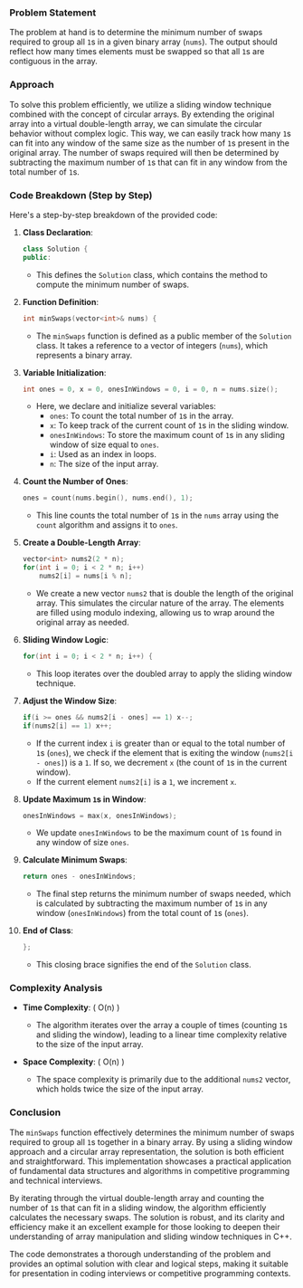 ### Problem Statement

The problem at hand is to determine the minimum number of swaps required to group all `1`s in a given binary array (`nums`). The output should reflect how many times elements must be swapped so that all `1`s are contiguous in the array. 

### Approach

To solve this problem efficiently, we utilize a sliding window technique combined with the concept of circular arrays. By extending the original array into a virtual double-length array, we can simulate the circular behavior without complex logic. This way, we can easily track how many `1`s can fit into any window of the same size as the number of `1`s present in the original array. The number of swaps required will then be determined by subtracting the maximum number of `1`s that can fit in any window from the total number of `1`s.

### Code Breakdown (Step by Step)

Here's a step-by-step breakdown of the provided code:

1. **Class Declaration**:
   ```cpp
   class Solution {
   public:
   ```
   - This defines the `Solution` class, which contains the method to compute the minimum number of swaps.

2. **Function Definition**:
   ```cpp
   int minSwaps(vector<int>& nums) {
   ```
   - The `minSwaps` function is defined as a public member of the `Solution` class. It takes a reference to a vector of integers (`nums`), which represents a binary array.

3. **Variable Initialization**:
   ```cpp
   int ones = 0, x = 0, onesInWindows = 0, i = 0, n = nums.size();
   ```
   - Here, we declare and initialize several variables:
     - `ones`: To count the total number of `1`s in the array.
     - `x`: To keep track of the current count of `1`s in the sliding window.
     - `onesInWindows`: To store the maximum count of `1`s in any sliding window of size equal to `ones`.
     - `i`: Used as an index in loops.
     - `n`: The size of the input array.

4. **Count the Number of Ones**:
   ```cpp
   ones = count(nums.begin(), nums.end(), 1);
   ```
   - This line counts the total number of `1`s in the `nums` array using the `count` algorithm and assigns it to `ones`.

5. **Create a Double-Length Array**:
   ```cpp
   vector<int> nums2(2 * n);
   for(int i = 0; i < 2 * n; i++)
       nums2[i] = nums[i % n];
   ```
   - We create a new vector `nums2` that is double the length of the original array. This simulates the circular nature of the array. The elements are filled using modulo indexing, allowing us to wrap around the original array as needed.

6. **Sliding Window Logic**:
   ```cpp
   for(int i = 0; i < 2 * n; i++) {
   ```
   - This loop iterates over the doubled array to apply the sliding window technique.

7. **Adjust the Window Size**:
   ```cpp
   if(i >= ones && nums2[i - ones] == 1) x--;
   if(nums2[i] == 1) x++;
   ```
   - If the current index `i` is greater than or equal to the total number of `1`s (`ones`), we check if the element that is exiting the window (`nums2[i - ones]`) is a `1`. If so, we decrement `x` (the count of `1`s in the current window).
   - If the current element `nums2[i]` is a `1`, we increment `x`.

8. **Update Maximum `1`s in Window**:
   ```cpp
   onesInWindows = max(x, onesInWindows);
   ```
   - We update `onesInWindows` to be the maximum count of `1`s found in any window of size `ones`.

9. **Calculate Minimum Swaps**:
   ```cpp
   return ones - onesInWindows;
   ```
   - The final step returns the minimum number of swaps needed, which is calculated by subtracting the maximum number of `1`s in any window (`onesInWindows`) from the total count of `1`s (`ones`).

10. **End of Class**:
    ```cpp
    };
    ```
    - This closing brace signifies the end of the `Solution` class.

### Complexity Analysis

- **Time Complexity**: \( O(n) \)
  - The algorithm iterates over the array a couple of times (counting `1`s and sliding the window), leading to a linear time complexity relative to the size of the input array.

- **Space Complexity**: \( O(n) \)
  - The space complexity is primarily due to the additional `nums2` vector, which holds twice the size of the input array.

### Conclusion

The `minSwaps` function effectively determines the minimum number of swaps required to group all `1`s together in a binary array. By using a sliding window approach and a circular array representation, the solution is both efficient and straightforward. This implementation showcases a practical application of fundamental data structures and algorithms in competitive programming and technical interviews.

By iterating through the virtual double-length array and counting the number of `1`s that can fit in a sliding window, the algorithm efficiently calculates the necessary swaps. The solution is robust, and its clarity and efficiency make it an excellent example for those looking to deepen their understanding of array manipulation and sliding window techniques in C++. 

The code demonstrates a thorough understanding of the problem and provides an optimal solution with clear and logical steps, making it suitable for presentation in coding interviews or competitive programming contexts.